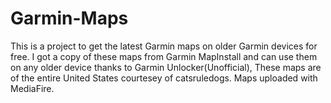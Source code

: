# Garmin-Maps
This is a project to get the latest Garmin maps on older Garmin devices for free.
I got a copy of these maps from Garmin MapInstall and can use them on any older device thanks to Garmin Unlocker(Unofficial),
These maps are of the entire United States courtesey of catsruledogs.
Maps uploaded with MediaFire.
